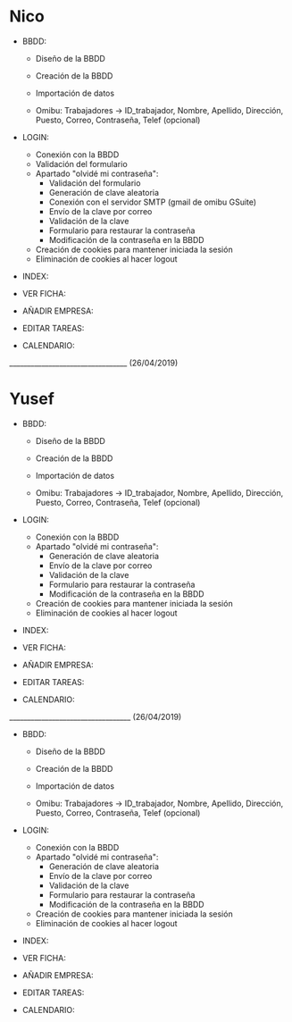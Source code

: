 # Nico

* BBDD:
    - Diseño de la BBDD
    - Creación de la BBDD
    - Importación de datos

    - Omibu:
        Trabajadores -> ID_trabajador,
                        Nombre,
                        Apellido,
                        Dirección,
                        Puesto,
                        Correo,
                        Contraseña,
                        Telef (opcional)

* LOGIN:
    - Conexión con la BBDD
    + Validación del formulario
    - Apartado "olvidé mi contraseña":
        + Validación del formulario
        - Generación de clave aleatoria
        + Conexión con el servidor SMTP (gmail de omibu GSuite)
        - Envío de la clave por correo
        - Validación de la clave
        - Formulario para restaurar la contraseña
        - Modificación de la contraseña en la BBDD
    - Creación de cookies para mantener iniciada la sesión
    - Eliminación de cookies al hacer logout
* INDEX:

* VER FICHA:

* AÑADIR EMPRESA:

* EDITAR TAREAS:

* CALENDARIO:



_________________________________ (26/04/2019)

# Yusef

* BBDD:
    - Diseño de la BBDD
    - Creación de la BBDD
    - Importación de datos

    - Omibu:
        Trabajadores -> ID_trabajador,
                        Nombre,
                        Apellido,
                        Dirección,
                        Puesto,
                        Correo,
                        Contraseña,
                        Telef (opcional)
                        

* LOGIN:
    - Conexión con la BBDD
    - Apartado "olvidé mi contraseña":
        - Generación de clave aleatoria
        - Envío de la clave por correo
        - Validación de la clave
        - Formulario para restaurar la contraseña
        - Modificación de la contraseña en la BBDD
    - Creación de cookies para mantener iniciada la sesión
    - Eliminación de cookies al hacer logout
* INDEX:

* VER FICHA:

* AÑADIR EMPRESA:

* EDITAR TAREAS:

* CALENDARIO:



__________________________________ (26/04/2019)

* BBDD:
    - Diseño de la BBDD
    - Creación de la BBDD
    - Importación de datos

    - Omibu:
        Trabajadores -> ID_trabajador,
                        Nombre,
                        Apellido,
                        Dirección,
                        Puesto,
                        Correo,
                        Contraseña,
                        Telef (opcional)

* LOGIN:
    - Conexión con la BBDD
    - Apartado "olvidé mi contraseña":
        - Generación de clave aleatoria
        - Envío de la clave por correo
        - Validación de la clave
        - Formulario para restaurar la contraseña
        - Modificación de la contraseña en la BBDD
    - Creación de cookies para mantener iniciada la sesión
    - Eliminación de cookies al hacer logout
* INDEX:

* VER FICHA:

* AÑADIR EMPRESA:

* EDITAR TAREAS:

* CALENDARIO: